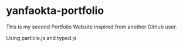 # yanfaokta-portfolio
This is my second Portfolio Website inspired from another Github user.

Using particle.js and typed.js
